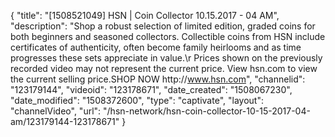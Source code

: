 {
    "title": "[1508521049] HSN | Coin Collector 10.15.2017 - 04 AM",
    "description": "Shop a robust selection of limited edition, graded coins for both beginners and seasoned collectors. Collectible coins from HSN include certificates of authenticity, often become family heirlooms and as time progresses these sets appreciate in value.\r Prices shown on the previously recorded video may not represent the current price.  View hsn.com to view the current selling price.SHOP NOW http:\/\/www.hsn.com",
    "channelid": "123179144",
    "videoid": "123178671",
    "date_created": "1508067230",
    "date_modified": "1508372600",
    "type": "captivate",
    "layout": "channelVideo",
    "url": "\/hsn-network\/hsn-coin-collector-10-15-2017-04-am\/123179144-123178671"
}